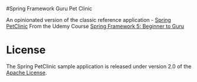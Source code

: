 #Spring Framework Guru Pet Clinic

An opinionated version of the classic reference application - [Spring PetClinic](https://github.com/spring-projects/spring-petclinic)
From the Udemy Course [Spring Framework 5: Beginner to Guru](https://www.udemy.com/spring-framework-5-beginner-to-guru/?couponCode=GITHUB_SFGPETCLINIC)
# License

The Spring PetClinic sample application is released under version 2.0 of the [Apache License](http://www.apache.org/licenses/LICENSE-2.0).
